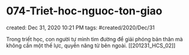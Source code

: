---
---

# 074-Triet-hoc-nguoc-ton-giao

created: Dec 31, 2020 10:21 PM
tags: #created/2020/Dec/31

Trong triết học, con người tự mình tìm đường để giải phóng bản thân mà không cần một thế lực, quyền năng từ bên ngoài. [[201231_HCS_02]]
